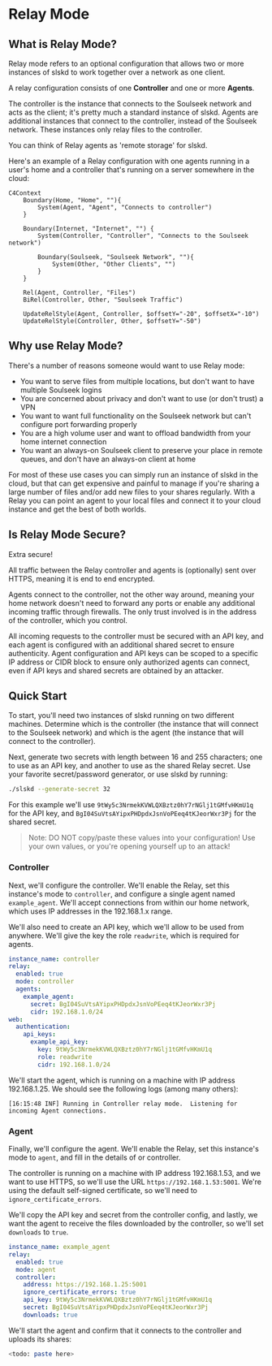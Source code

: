 # Relay Mode

## What is Relay Mode?

Relay mode refers to an optional configuration that allows two or more instances of slskd to work together over a network as one client.

A relay configuration consists of one **Controller** and one or more **Agents**.  

The controller is the instance that connects to the Soulseek network and acts as the client; it's pretty much a standard instance of slskd.  Agents are additional instances that connect to the controller, instead of the Soulseek network.  These instances only relay files to the controller.

You can think of Relay agents as 'remote storage' for slskd.

Here's an example of a Relay configuration with one agents running in a user's home and a controller that's running on a server somewhere in the cloud:


```mermaid
C4Context
    Boundary(Home, "Home", ""){
        System(Agent, "Agent", "Connects to controller")
    }

    Boundary(Internet, "Internet", "") {
        System(Controller, "Controller", "Connects to the Soulseek network")

        Boundary(Soulseek, "Soulseek Network", ""){
            System(Other, "Other Clients", "")
        }
    }

    Rel(Agent, Controller, "Files")
    BiRel(Controller, Other, "Soulseek Traffic")

    UpdateRelStyle(Agent, Controller, $offsetY="-20", $offsetX="-10")
    UpdateRelStyle(Controller, Other, $offsetY="-50")
```

## Why use Relay Mode?

There's a number of reasons someone would want to use Relay mode:

* You want to serve files from multiple locations, but don't want to have multiple Soulseek logins
* You are concerned about privacy and don't want to use (or don't trust) a VPN
* You want to want full functionality on the Soulseek network but can't configure port forwarding properly
* You are a high volume user and want to offload bandwidth from your home internet connection
* You want an always-on Soulseek client to preserve your place in remote queues, and don't have an always-on client at home

For most of these use cases you can simply run an instance of slskd in the cloud, but that can get expensive and painful to manage if you're sharing a large number of files and/or add new files to your shares regularly.  With a Relay you can point an agent to your local files and connect it to your cloud instance and get the best of both worlds.

## Is Relay Mode Secure?

Extra secure!  

All traffic between the Relay controller and agents is (optionally) sent over HTTPS, meaning it is end to end encrypted.

Agents connect to the controller, not the other way around, meaning your home network doesn't need to forward any ports or enable any additional incoming traffic through firewalls.  The only trust involved is in the address of the controller, which you control.

All incoming requests to the controller must be secured with an API key, and each agent is configured with an additional shared secret to ensure authenticity.  Agent configuration and API keys can be scoped to a specific IP address or CIDR block to ensure only authorized agents can connect, even if API keys and shared secrets are obtained by an attacker.

## Quick Start

To start, you'll need two instances of slskd running on two different machines. Determine which is the controller (the instance that will connect to the Soulseek network) and which is the agent (the instance that will connect to the controller).

Next, generate two secrets with length between 16 and 255 characters; one to use as an API key, and another to use as the shared Relay secret. Use your favorite secret/password generator, or use slskd by running:

```bash
./slskd --generate-secret 32
```

For this example we'll use `9tWy5c3NrmekKVWLQXBztz0hY7rNGlj1tGMfvHKmU1q` for the API key, and `BgI04SuVtsAYipxPHDpdxJsnVoPEeq4tKJeorWxr3Pj` for the shared secret.

> Note: DO NOT copy/paste these values into your configuration! Use your own values, or you're opening yourself up to an attack!

### Controller

Next, we'll configure the controller.  We'll enable the Relay, set this instance's mode to `controller`, and configure a single agent named `example_agent`.  We'll accept connections from within our home network, which uses IP addresses in the 192.168.1.x range.

We'll also need to create an API key, which we'll allow to be used from anywhere.  We'll give the key the role `readwrite`, which is required for agents.

```yaml
instance_name: controller
relay:
  enabled: true
  mode: controller
  agents:
    example_agent:
      secret: BgI04SuVtsAYipxPHDpdxJsnVoPEeq4tKJeorWxr3Pj
      cidr: 192.168.1.0/24
web:
  authentication:
    api_keys:
      example_api_key:
        key: 9tWy5c3NrmekKVWLQXBztz0hY7rNGlj1tGMfvHKmU1q
        role: readwrite
        cidr: 192.168.1.0/24
```

We'll start the agent, which is running on a machine with IP address 192.168.1.25.  We should see the following logs (among many others):

```
[16:15:48 INF] Running in Controller relay mode.  Listening for incoming Agent connections.
```

### Agent

Finally, we'll configure the agent.  We'll enable the Relay, set this instance's mode to `agent`, and fill in the details of or controller.

The controller is running on a machine with IP address 192.168.1.53, and we want to use HTTPS, so we'll use the URL `https://192.168.1.53:5001`.  We're using the default self-signed certificate, so we'll need to `ignore_certificate_errors`.

We'll copy the API key and secret from the controller config, and lastly, we want the agent to receive the files downloaded by the controller, so we'll set `downloads` to `true`.

```yaml
instance_name: example_agent
relay:
  enabled: true
  mode: agent
  controller:
    address: https://192.168.1.25:5001
    ignore_certificate_errors: true
    api_key: 9tWy5c3NrmekKVWLQXBztz0hY7rNGlj1tGMfvHKmU1q
    secret: BgI04SuVtsAYipxPHDpdxJsnVoPEeq4tKJeorWxr3Pj
    downloads: true
```

We'll start the agent and confirm that it connects to the controller and uploads its shares:

```bash
<todo: paste here>
```
